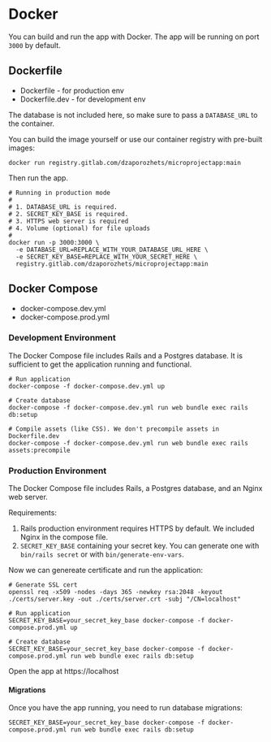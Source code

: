# Docker

You can build and run the app with Docker. The app will be running on port `3000` by default.

## Dockerfile

- Dockerfile - for production env
- Dockerfile.dev - for development env

The database is not included here, so make sure to pass a `DATABASE_URL` to the container.

You can build the image yourself or use our container registry with pre-built images:

    docker run registry.gitlab.com/dzaporozhets/microprojectapp:main

Then run the app.

    # Running in production mode
    #
    # 1. DATABASE_URL is required.
    # 2. SECRET_KEY_BASE is required.
    # 3. HTTPS web server is required
    # 4. Volume (optional) for file uploads
    #
    docker run -p 3000:3000 \
      -e DATABASE_URL=REPLACE_WITH_YOUR_DATABASE_URL_HERE \
      -e SECRET_KEY_BASE=REPLACE_WITH_YOUR_SECRET_HERE \
      registry.gitlab.com/dzaporozhets/microprojectapp:main

## Docker Compose

- docker-compose.dev.yml
- docker-compose.prod.yml

### Development Environment

The Docker Compose file includes Rails and a Postgres database. It is sufficient to get the application running and functional.

    # Run application
    docker-compose -f docker-compose.dev.yml up

    # Create database
    docker-compose -f docker-compose.dev.yml run web bundle exec rails db:setup

    # Compile assets (like CSS). We don't precompile assets in Dockerfile.dev
    docker-compose -f docker-compose.dev.yml run web bundle exec rails assets:precompile

### Production Environment

The Docker Compose file includes Rails, a Postgres database, and an Nginx web server.

Requirements:

1. Rails production environment requires HTTPS by default. We included Nginx in the compose file.
2. `SECRET_KEY_BASE` containing your secret key. You can generate one with `bin/rails secret` or with `bin/generate-env-vars`.


Now we can genereate certificate and run the application:


    # Generate SSL cert
    openssl req -x509 -nodes -days 365 -newkey rsa:2048 -keyout ./certs/server.key -out ./certs/server.crt -subj "/CN=localhost"

    # Run application
    SECRET_KEY_BASE=your_secret_key_base docker-compose -f docker-compose.prod.yml up

    # Create database
    SECRET_KEY_BASE=your_secret_key_base docker-compose -f docker-compose.prod.yml run web bundle exec rails db:setup


Open the app at https://localhost

#### Migrations

Once you have the app running, you need to run database migrations:

    SECRET_KEY_BASE=your_secret_key_base docker-compose -f docker-compose.prod.yml run web bundle exec rails db:setup

